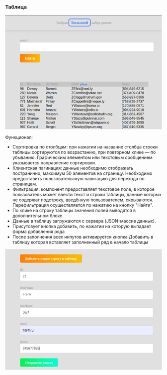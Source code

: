 ### Таблица

![](./assets/1.png)

Функционал:

* Сортировка по столбцам: при нажатии на название столбца строки таблицы сортируются по возрастанию, при повторном клике — по убыванию. Графическим элементом или текстовым сообщением указывается направление сортировки.
* Клиентская пагинация: данные необходимо отображать постранично, максимум 50 элементов на страницу. Необходимо предоставить пользовательскую навигацию для перехода по страницам.
* Фильтрация: компонент предоставляет текстовое поле, в которое пользователь может ввести текст и строки таблицы, данные которых не содержат подстроку, введённую пользователем, скрываются. Перефильтрация осуществляется по нажатию на кнопку "Найти".
* По клике на строку таблицы значения полей выводятся в дополнительном блоке.
* Данные в таблицу загружаются с сервера (JSON-массив данных).
* Присутсвует кнопка добавить, по нажатии на которую выпадает форма добавления ряда 
* После заполнения всех инпутов активируется кнопка Добавить в таблицу которая вставляет заполненный ряд в начало таблицы

![](./assets/2.png)